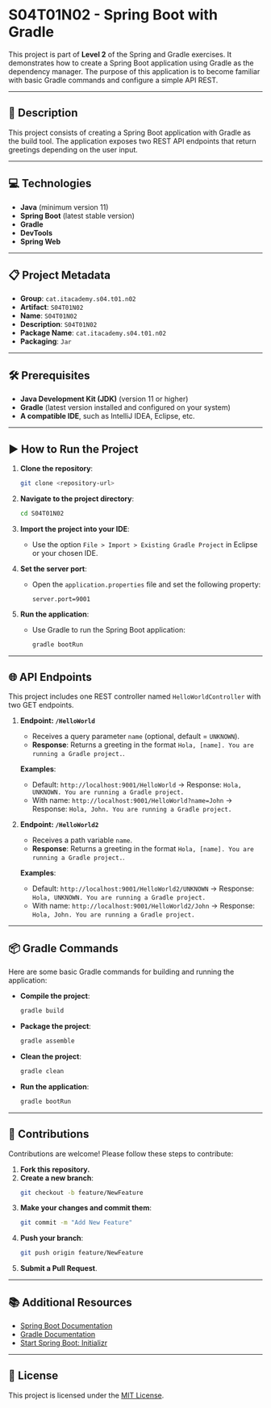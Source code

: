 # S04T01N02 - Spring Boot with Gradle

This project is part of **Level 2** of the Spring and Gradle exercises. It demonstrates how to create a Spring Boot application using Gradle as the dependency manager. The purpose of this application is to become familiar with basic Gradle commands and configure a simple API REST.

---

## 📄 Description

This project consists of creating a Spring Boot application with Gradle as the build tool. The application exposes two REST API endpoints that return greetings depending on the user input.

---

## 💻 Technologies

- **Java** (minimum version 11)
- **Spring Boot** (latest stable version)
- **Gradle**
- **DevTools**
- **Spring Web**

---

## 📋 Project Metadata

- **Group**: `cat.itacademy.s04.t01.n02`
- **Artifact**: `S04T01N02`
- **Name**: `S04T01N02`
- **Description**: `S04T01N02`
- **Package Name**: `cat.itacademy.s04.t01.n02`
- **Packaging**: `Jar`

---

## 🛠️ Prerequisites

- **Java Development Kit (JDK)** (version 11 or higher)
- **Gradle** (latest version installed and configured on your system)
- **A compatible IDE**, such as IntelliJ IDEA, Eclipse, etc.

---

## ▶️ How to Run the Project

1. **Clone the repository**:
   ```bash
   git clone <repository-url>
   ```

2. **Navigate to the project directory**:
   ```bash
   cd S04T01N02
   ```

3. **Import the project into your IDE**:
   - Use the option `File > Import > Existing Gradle Project` in Eclipse or your chosen IDE.

4. **Set the server port**:
   - Open the `application.properties` file and set the following property:
     ```properties
     server.port=9001
     ```

5. **Run the application**:
   - Use Gradle to run the Spring Boot application:
     ```bash
     gradle bootRun
     ```

---

## 🌐 API Endpoints

This project includes one REST controller named `HelloWorldController` with two GET endpoints.

1. **Endpoint: `/HelloWorld`**  
   - Receives a query parameter `name` (optional, default = `UNKNOWN`).
   - **Response**: Returns a greeting in the format `Hola, [name]. You are running a Gradle project.`.

   **Examples**:
   - Default: `http://localhost:9001/HelloWorld` → Response: `Hola, UNKNOWN. You are running a Gradle project.`
   - With name: `http://localhost:9001/HelloWorld?name=John` → Response: `Hola, John. You are running a Gradle project.`

2. **Endpoint: `/HelloWorld2`**  
   - Receives a path variable `name`.
   - **Response**: Returns a greeting in the format `Hola, [name]. You are running a Gradle project.`.

   **Examples**:
   - Default: `http://localhost:9001/HelloWorld2/UNKNOWN` → Response: `Hola, UNKNOWN. You are running a Gradle project.`
   - With name: `http://localhost:9001/HelloWorld2/John` → Response: `Hola, John. You are running a Gradle project.`

---

## 📦 Gradle Commands

Here are some basic Gradle commands for building and running the application:

- **Compile the project**:
  ```bash
  gradle build
  ```

- **Package the project**:
  ```bash
  gradle assemble
  ```

- **Clean the project**:
  ```bash
  gradle clean
  ```

- **Run the application**:
  ```bash
  gradle bootRun
  ```

---

## 🤝 Contributions

Contributions are welcome! Please follow these steps to contribute:

1. **Fork this repository.**
2. **Create a new branch**:
   ```bash
   git checkout -b feature/NewFeature
   ```
3. **Make your changes and commit them**:
   ```bash
   git commit -m "Add New Feature"
   ```
4. **Push your branch**:
   ```bash
   git push origin feature/NewFeature
   ```
5. **Submit a Pull Request**.

---

## 📚 Additional Resources

- [Spring Boot Documentation](https://spring.io/projects/spring-boot)
- [Gradle Documentation](https://gradle.org/)
- [Start Spring Boot: Initializr](https://start.spring.io/)

---

## 📝 License

This project is licensed under the [MIT License](LICENSE).

